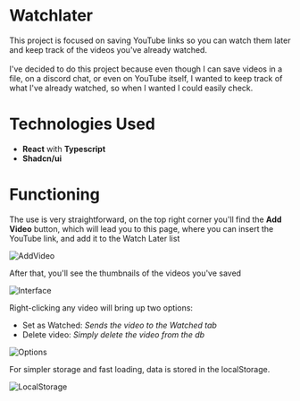 # Watchlater

This project is focused on saving YouTube links so you can watch them later and keep track of the videos you've already watched. <br /><br />
I've decided to do this project because even though I can save videos in a file, on a discord chat, or even on YouTube itself, 
I wanted to keep track of what I've already watched, so when I wanted I could easily check.

# Technologies Used
- **React** with **Typescript**
- **Shadcn/ui**

# Functioning

The use is very straightforward, on the top right corner you'll find the **Add Video** button, which will lead you to this page, 
where you can insert the YouTube link, and add it to the Watch Later list

![AddVideo](https://github.com/user-attachments/assets/cdef67ce-59df-4584-b0a0-6e5d84734ca0)

After that, you'll see the thumbnails of the videos you've saved

![Interface](https://github.com/user-attachments/assets/25d1cdfd-348c-41aa-a333-b1c0cb71dcbc)

Right-clicking any video will bring up two options:
- Set as Watched: _Sends the video to the Watched tab_
- Delete video: _Simply delete the video from the db_

![Options](https://github.com/user-attachments/assets/3c5d942b-a2f1-45a8-bb5c-c9c76a414c74)

For simpler storage and fast loading, data is stored in the localStorage.

![LocalStorage](https://github.com/user-attachments/assets/4dae1237-1371-4d92-b99f-20ba0ff65cb2)
